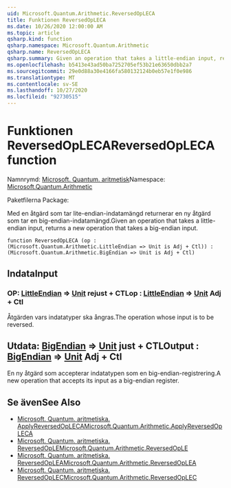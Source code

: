```yaml
---
uid: Microsoft.Quantum.Arithmetic.ReversedOpLECA
title: Funktionen ReversedOpLECA
ms.date: 10/26/2020 12:00:00 AM
ms.topic: article
qsharp.kind: function
qsharp.namespace: Microsoft.Quantum.Arithmetic
qsharp.name: ReversedOpLECA
qsharp.summary: Given an operation that takes a little-endian input, returns a new operation that takes a big-endian input.
ms.openlocfilehash: b5413e43ad50ba7252705ef53b21e63650dbb2a7
ms.sourcegitcommit: 29e0d88a30e4166fa580132124b0eb57e1f0e986
ms.translationtype: MT
ms.contentlocale: sv-SE
ms.lasthandoff: 10/27/2020
ms.locfileid: "92730515"
---
```

# <a name="reversedopleca-function"></a><span data-ttu-id="b9e93-102">Funktionen ReversedOpLECA</span><span class="sxs-lookup"><span data-stu-id="b9e93-102">ReversedOpLECA function</span></span>

<span data-ttu-id="b9e93-103">Namnrymd: [Microsoft. Quantum. aritmetisk](xref:Microsoft.Quantum.Arithmetic)</span><span class="sxs-lookup"><span data-stu-id="b9e93-103">Namespace: [Microsoft.Quantum.Arithmetic](xref:Microsoft.Quantum.Arithmetic)</span></span>

<span data-ttu-id="b9e93-104">Paketfilerna [](https://nuget.org/packages/)</span><span class="sxs-lookup"><span data-stu-id="b9e93-104">Package: [](https://nuget.org/packages/)</span></span>


<span data-ttu-id="b9e93-105">Med en åtgärd som tar lite-endian-indatamängd returnerar en ny åtgärd som tar en big-endian-indatamängd.</span><span class="sxs-lookup"><span data-stu-id="b9e93-105">Given an operation that takes a little-endian input, returns a new operation that takes a big-endian input.</span></span>

```qsharp
function ReversedOpLECA (op : (Microsoft.Quantum.Arithmetic.LittleEndian => Unit is Adj + Ctl)) : (Microsoft.Quantum.Arithmetic.BigEndian => Unit is Adj + Ctl)
```


## <a name="input"></a><span data-ttu-id="b9e93-106">Indata</span><span class="sxs-lookup"><span data-stu-id="b9e93-106">Input</span></span>

### <a name="op--littleendian--unit-adj--ctl"></a><span data-ttu-id="b9e93-107">OP: [LittleEndian](xref:Microsoft.Quantum.Arithmetic.LittleEndian) => [Unit](xref:microsoft.quantum.lang-ref.unit) rejust + CTL</span><span class="sxs-lookup"><span data-stu-id="b9e93-107">op : [LittleEndian](xref:Microsoft.Quantum.Arithmetic.LittleEndian) => [Unit](xref:microsoft.quantum.lang-ref.unit) Adj + Ctl</span></span>

<span data-ttu-id="b9e93-108">Åtgärden vars indatatyper ska ångras.</span><span class="sxs-lookup"><span data-stu-id="b9e93-108">The operation whose input is to be reversed.</span></span>



## <a name="output--bigendian--unit-adj--ctl"></a><span data-ttu-id="b9e93-109">Utdata: [BigEndian](xref:Microsoft.Quantum.Arithmetic.BigEndian) => [Unit](xref:microsoft.quantum.lang-ref.unit) just + CTL</span><span class="sxs-lookup"><span data-stu-id="b9e93-109">Output : [BigEndian](xref:Microsoft.Quantum.Arithmetic.BigEndian) => [Unit](xref:microsoft.quantum.lang-ref.unit) Adj + Ctl</span></span>

<span data-ttu-id="b9e93-110">En ny åtgärd som accepterar indatatypen som en big-endian-registrering.</span><span class="sxs-lookup"><span data-stu-id="b9e93-110">A new operation that accepts its input as a big-endian register.</span></span>

## <a name="see-also"></a><span data-ttu-id="b9e93-111">Se även</span><span class="sxs-lookup"><span data-stu-id="b9e93-111">See Also</span></span>

- [<span data-ttu-id="b9e93-112">Microsoft. Quantum. aritmetiska. ApplyReversedOpLECA</span><span class="sxs-lookup"><span data-stu-id="b9e93-112">Microsoft.Quantum.Arithmetic.ApplyReversedOpLECA</span></span>](xref:Microsoft.Quantum.Arithmetic.ApplyReversedOpLECA)
- [<span data-ttu-id="b9e93-113">Microsoft. Quantum. aritmetiska. ReversedOpLE</span><span class="sxs-lookup"><span data-stu-id="b9e93-113">Microsoft.Quantum.Arithmetic.ReversedOpLE</span></span>](xref:Microsoft.Quantum.Arithmetic.ReversedOpLE)
- [<span data-ttu-id="b9e93-114">Microsoft. Quantum. aritmetiska. ReversedOpLEA</span><span class="sxs-lookup"><span data-stu-id="b9e93-114">Microsoft.Quantum.Arithmetic.ReversedOpLEA</span></span>](xref:Microsoft.Quantum.Arithmetic.ReversedOpLEA)
- [<span data-ttu-id="b9e93-115">Microsoft. Quantum. aritmetiska. ReversedOpLEC</span><span class="sxs-lookup"><span data-stu-id="b9e93-115">Microsoft.Quantum.Arithmetic.ReversedOpLEC</span></span>](xref:Microsoft.Quantum.Arithmetic.ReversedOpLEC)